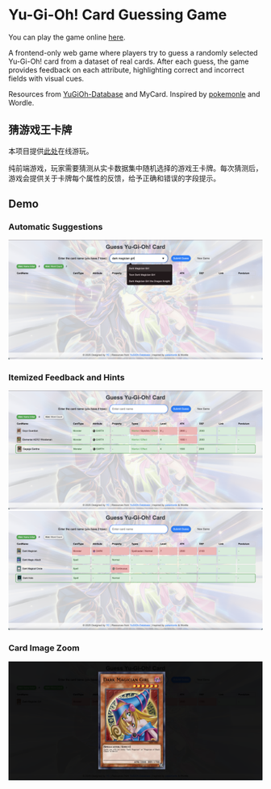 # Yu-Gi-Oh! Card Guessing Game

You can play the game online [here](https://raw.githack.com/yichengxia/yugioh-guess/main/index.html).

A frontend-only web game where players try to guess a randomly selected Yu-Gi-Oh! card from a dataset of real cards. After each guess, the game provides feedback on each attribute, highlighting correct and incorrect fields with visual cues.

Resources from [YuGiOh-Database](https://github.com/Wildric-Auric/YuGiOh-Database) and MyCard.
Inspired by [pokemonle](https://github.com/QuantAskk/pokemonle) and Wordle.

## 猜游戏王卡牌

本项目提供[此处](https://raw.githack.com/yichengxia/yugioh-guess/main/index.html)在线游玩。

纯前端游戏，玩家需要猜测从实卡数据集中随机选择的游戏王卡牌。每次猜测后，游戏会提供关于卡牌每个属性的反馈，给予正确和错误的字段提示。

## Demo

### Automatic Suggestions
![Demo 1](demo/demo1.png)
### Itemized Feedback and Hints
![Demo 2](demo/demo2.png)
![Demo 3](demo/demo3.png)
### Card Image Zoom
![Demo 4](demo/demo4.png)
